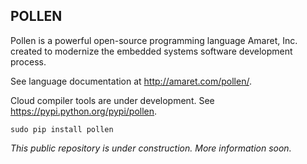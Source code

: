 POLLEN
------

Pollen is a powerful open-source programming language Amaret, Inc. created to 
modernize the embedded systems software development process.

See language documentation at http://amaret.com/pollen/.

Cloud compiler tools are under development.  See https://pypi.python.org/pypi/pollen.

`sudo pip install pollen`

*_This public repository is under construction.  More information soon._*
